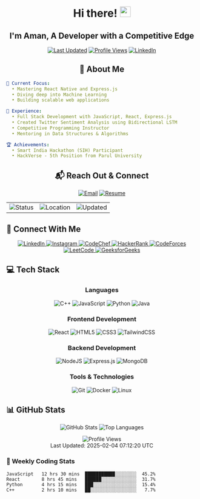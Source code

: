 <div align="center">
  
# Hi there! <img src="https://media.giphy.com/media/hvRJCLFzcasrR4ia7z/giphy.gif" width="28">
## I'm Aman, A Developer with a Competitive Edge

[![Last Updated](https://img.shields.io/badge/Last%20Updated-2024--02--04-brightgreen)](https://github.com/amancore)
[![Profile Views](https://komarev.com/ghpvc/?username=amancore&label=Profile%20views&color=0e75b6&style=flat)](https://github.com/amancore)
[![LinkedIn](https://img.shields.io/badge/LinkedIn-Connect-blue)](https://linkedin.com/in/amancore)

</div>

<div align="center">
  
## 🚀 About Me

<div align="left">

```yaml
🎯 Current Focus:
  • Mastering React Native and Express.js
  • Diving deep into Machine Learning
  • Building scalable web applications

💼 Experience:
  • Full Stack Development with JavaScript, React, Express.js
  • Created Twitter Sentiment Analysis using Bidirectional LSTM
  • Competitive Programming Instructor
  • Mentoring in Data Structures & Algorithms

🏆 Achievements:
  • Smart India Hackathon (SIH) Participant
  • HackVerse - 5th Position from Parul University
```  
<div align="center">
  <h2> 📬 Reach Out & Connect </h2>
</div>

<div align="center">
  
  [![Email](https://img.shields.io/badge/Gmail-aman884623822%40gmail.com-EA4335?style=for-the-badge&logo=gmail&logoColor=white)](mailto:aman884623822@gmail.com)
  [![Resume](https://img.shields.io/badge/Resume-View%20CV-2EA043?style=for-the-badge&logo=googledrive&logoColor=white)](https://drive.google.com/file/d/1VaoQT7c1ZHPAWRHKEdIpsZvTtFJBhCC9/view)
  
</div>

<div align="center">
  <table>
    <tr>
      <td>
        <img src="https://img.shields.io/badge/Status-Available%20for%20Hire-40C057?style=flat-square&logo=googlecalendar&logoColor=white" alt="Status"/>
      </td>
      <td>
        <img src="https://img.shields.io/badge/Location-India-0B3954?style=flat-square&logo=google-maps&logoColor=white" alt="Location"/>
      </td>
      <td>
        <img src="https://img.shields.io/badge/Last%20Updated-2024--02--04-4C75A1?style=flat-square&logo=github&logoColor=white" alt="Updated"/>
      </td>
    </tr>
  </table>
</div>

## 🤝 Connect With Me

<p align="center">
  <a href="https://linkedin.com/in/amancore">
    <img src="https://img.shields.io/badge/LinkedIn-0077B5?style=for-the-badge&logo=linkedin&logoColor=white" alt="LinkedIn"/>
  </a>
  <a href="https://instagram.com/chourasia_aman_">
    <img src="https://img.shields.io/badge/Instagram-E4405F?style=for-the-badge&logo=instagram&logoColor=white" alt="Instagram"/>
  </a>
  <a href="https://www.codechef.com/users/amancore">
    <img src="https://img.shields.io/badge/CodeChef-5B4638?style=for-the-badge&logo=codechef&logoColor=white" alt="CodeChef"/>
  </a>
  <a href="https://www.hackerrank.com/aman8804623822">
    <img src="https://img.shields.io/badge/HackerRank-2EC866?style=for-the-badge&logo=hackerrank&logoColor=white" alt="HackerRank"/>
  </a>
  <a href="https://codeforces.com/profile/amancore">
    <img src="https://img.shields.io/badge/Codeforces-1F8ACB?style=for-the-badge&logo=codeforces&logoColor=white" alt="CodeForces"/>
  </a>
  <a href="https://www.leetcode.com/amancore">
    <img src="https://img.shields.io/badge/LeetCode-FFA116?style=for-the-badge&logo=leetcode&logoColor=black" alt="LeetCode"/>
  </a>
  <a href="https://auth.geeksforgeeks.org/user/amancore">
    <img src="https://img.shields.io/badge/GeeksforGeeks-298D46?style=for-the-badge&logo=geeksforgeeks&logoColor=white" alt="GeeksforGeeks"/>
  </a>
</p>

## 💻 Tech Stack

<div align="center">

### Languages
![C++](https://img.shields.io/badge/C++-00599C?style=for-the-badge&logo=cplusplus&logoColor=white)
![JavaScript](https://img.shields.io/badge/JavaScript-F7DF1E?style=for-the-badge&logo=javascript&logoColor=black)
![Python](https://img.shields.io/badge/Python-3776AB?style=for-the-badge&logo=python&logoColor=white)
![Java](https://img.shields.io/badge/Java-ED8B00?style=for-the-badge&logo=openjdk&logoColor=white)

### Frontend Development
![React](https://img.shields.io/badge/React-20232A?style=for-the-badge&logo=react&logoColor=61DAFB)
![HTML5](https://img.shields.io/badge/HTML5-E34F26?style=for-the-badge&logo=html5&logoColor=white)
![CSS3](https://img.shields.io/badge/CSS3-1572B6?style=for-the-badge&logo=css3&logoColor=white)
![TailwindCSS](https://img.shields.io/badge/Tailwind_CSS-38B2AC?style=for-the-badge&logo=tailwind-css&logoColor=white)

### Backend Development
![NodeJS](https://img.shields.io/badge/Node.js-43853D?style=for-the-badge&logo=node.js&logoColor=white)
![Express.js](https://img.shields.io/badge/Express.js-000000?style=for-the-badge&logo=express&logoColor=white)
![MongoDB](https://img.shields.io/badge/MongoDB-4EA94B?style=for-the-badge&logo=mongodb&logoColor=white)

### Tools & Technologies
![Git](https://img.shields.io/badge/Git-F05032?style=for-the-badge&logo=git&logoColor=white)
![Docker](https://img.shields.io/badge/Docker-2496ED?style=for-the-badge&logo=docker&logoColor=white)
![Linux](https://img.shields.io/badge/Linux-FCC624?style=for-the-badge&logo=linux&logoColor=black)

</div>

## 📊 GitHub Stats

<div align="center">
  <!-- GitHub Stats Card -->
  <img src="https://github-readme-stats.vercel.app/api?username=amancore&show_icons=true&theme=radical" alt="GitHub Stats" />
  
  <!-- GitHub Streak Stats - Updated URL -->
  
  <!-- Most Used Languages -->
  <img src="https://github-readme-stats.vercel.app/api/top-langs/?username=amancore&layout=compact&theme=radical" alt="Top Languages" />
</div>

<!-- Last Updated -->
<p align="center">
  <img src="https://komarev.com/ghpvc/?username=amancore&label=Profile%20views&color=0e75b6&style=flat" alt="Profile Views" />
  <br>
  Last Updated: 2025-02-04 07:12:20 UTC
</p>

### 🎯 Weekly Coding Stats

```text
JavaScript   12 hrs 30 mins  ███████████░░░░░░░░  45.2%
React        8 hrs 45 mins   ██████░░░░░░░░░░░░░  31.7%
Python       4 hrs 15 mins   ███░░░░░░░░░░░░░░░░  15.4%
C++          2 hrs 10 mins   ██░░░░░░░░░░░░░░░░░   7.7%
